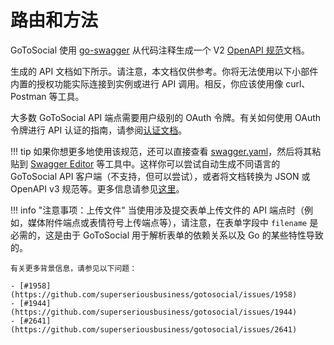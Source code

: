 # 路由和方法

GoToSocial 使用 [go-swagger](https://github.com/go-swagger/go-swagger) 从代码注释生成一个 V2 [OpenAPI 规范](https://swagger.io/specification/v2/)文档。

生成的 API 文档如下所示。请注意，本文档仅供参考。你将无法使用以下小部件内置的授权功能实际连接到实例或进行 API 调用。相反，你应该使用像 curl、Postman 等工具。

大多数 GoToSocial API 端点需要用户级别的 OAuth 令牌。有关如何使用 OAuth 令牌进行 API 认证的指南，请参阅[认证文档](./authentication.md)。

!!! tip
    如果你想更多地使用该规范，还可以直接查看 [swagger.yaml](./swagger.yaml)，然后将其粘贴到 [Swagger Editor](https://editor.swagger.io/) 等工具中。这样你可以尝试自动生成不同语言的 GoToSocial API 客户端（不支持，但可以尝试），或者将文档转换为 JSON 或 OpenAPI v3 规范等。更多信息请参见[这里](https://swagger.io/tools/open-source/getting-started/)。

!!! info "注意事项：上传文件"
    当使用涉及提交表单上传文件的 API 端点时（例如，媒体附件端点或表情符号上传端点等），请注意，在表单字段中 `filename` 是必需的，这是由于 GoToSocial 用于解析表单的依赖关系以及 Go 的某些特性导致的。
    
    有关更多背景信息，请参见以下问题：
    
    - [#1958](https://github.com/superseriousbusiness/gotosocial/issues/1958)
    - [#1944](https://github.com/superseriousbusiness/gotosocial/issues/1944)
    - [#2641](https://github.com/superseriousbusiness/gotosocial/issues/2641)

<swagger-ui src="swagger.yaml"/>
